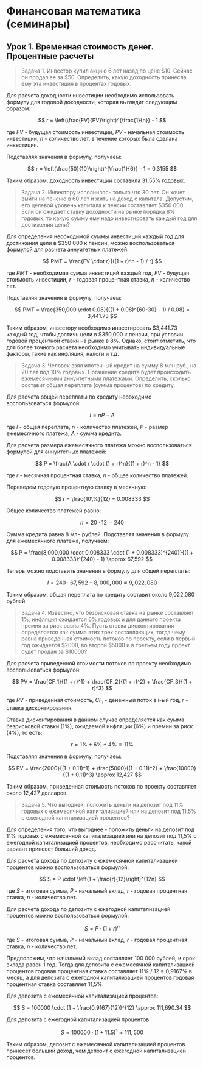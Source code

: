 # Финансовая математика (семинары)

## Урок 1. Временная стоимость денег. Процентные расчеты

> Задача 1. Инвестор купил акцию 6 лет назад по цене $10. Сейчас он продал ее за $50. Определить, какую доходность принесла ему эта инвестиция в процентах годовых.

Для расчета доходности инвестиции необходимо использовать формулу для годовой доходности, которая выглядит следующим образом: 

$$ r = \left(\frac{FV}{PV}\right)^{\frac{1}{n}} - 1 $$

где $FV$ - будущая стоимость инвестиции, $PV$ - начальная стоимость инвестиции, $n$ - количество лет, в течение которых была сделана инвестиция.

Подставляя значения в формулу, получаем:

$$ r = \left(\frac{50}{10}\right)^{\frac{1}{6}} - 1 = 0.3155 $$

Таким образом, доходность инвестиции составила 31.55% годовых.

> Задача 2. Инвестору исполнилось только что 30 лет. Он хочет выйти на пенсию в 60 лет и жить на доход с капитала. Допустим, его целевой уровень капитала к пенсии составляет $350 000. Если он ожидает ставку доходности на рынке порядка 8% годовых, то какую сумму ему надо инвестировать каждый год для достижения цели?

Для определения необходимой суммы инвестиций каждый год для достижения цели в $350 000 к пенсии, можно воспользоваться формулой для расчета аннуитетных платежей:

$$ PMT = \frac{FV \cdot r}{((1 + r)^n - 1) / r} $$

где $PMT$ - необходимая сумма инвестиций каждый год, $FV$ - будущая стоимость инвестиции, $r$ - годовая процентная ставка, $n$ - количество лет.

Подставляя значения в формулу, получаем:

$$ PMT = \frac{350,000 \cdot 0.08}{((1 + 0.08)^{60-30} - 1) / 0.08} = 3,441.73 $$

Таким образом, инвестору необходимо инвестировать $3,441.73 каждый год, чтобы достичь цели в $350,000 к пенсии, при условии годовой процентной ставки на рынке в 8%. Однако, стоит отметить, что для более точного расчета необходимо учитывать индивидуальные факторы, такие как инфляция, налоги и т.д.

> Задача 3. Человек взял ипотечный кредит на сумму 8 млн руб., на 20 лет под 10% годовых. Погашение кредита будет происходить ежемесячными аннуитетными платежами. Определить, сколько составит общая переплата (сумма процентов) по кредиту.


Для расчета общей переплаты по кредиту необходимо воспользоваться формулой:

$$
I = nP - A
$$

где $I$ - общая переплата, $n$ - количество платежей, $P$ - размер ежемесячного платежа, $A$ - сумма кредита.

Для расчета размера ежемесячного платежа можно воспользоваться формулой для аннуитетных платежей:

$$
P = \frac{A \cdot r \cdot (1 + r)^n}{(1 + r)^n - 1}
$$

где $r$ - месячная процентная ставка, $n$ - общее количество платежей.

Переведем годовую процентную ставку в месячную:

$$
r = \frac{10\%}{12} = 0.008333
$$

Общее количество платежей равно:

$$
n = 20 \cdot 12 = 240
$$

Сумма кредита равна 8 млн рублей. Подставляя значения в формулу для ежемесячного платежа, получаем:

$$
P = \frac{8,000,000 \cdot 0.008333 \cdot (1 + 0.008333)^{240}}{(1 + 0.008333)^{240} - 1} \approx 67,592
$$

Теперь можно подставить значения в формулу для общей переплаты:

$$
I = 240 \cdot 67,592 - 8,000,000 \approx 9,022,080
$$

Таким образом, общая переплата по кредиту составит около 9,022,080 рублей.

> Задача 4. Известно, что безрисковая ставка на рынке составляет 1%, инфляция ожидается 6% годовых и для данного проекта премия за риск равна 4%. Пусть ставка дисконтирования определяется как сумма этих трех составляющих, тогда чему равна приведенная стоимость потоков по проекту, если в первый год ожидается $2000, во второй $5000 и в третьем году проект будет продан за $10000?

Для расчета приведенной стоимости потоков по проекту необходимо воспользоваться формулой:

$$
PV = \frac{CF_1}{(1 + r)^1} + \frac{CF_2}{(1 + r)^2} + \frac{CF_3}{(1 + r)^3}
$$

где $PV$ - приведенная стоимость, $CF_i$ - денежный поток в i-ый год, $r$ - ставка дисконтирования.

Ставка дисконтирования в данном случае определяется как сумма безрисковой ставки (1%), ожидаемой инфляции (6%) и премии за риск (4%), то есть:

$$
r = 1\% + 6\% + 4\% = 11\%
$$

Подставляя значения в формулу, получаем:

$$
PV = \frac{2000}{(1 + 0.11)^1} + \frac{5000}{(1 + 0.11)^2} + \frac{10000}{(1 + 0.11)^3} \approx 12,427
$$

Таким образом, приведенная стоимость потоков по проекту составляет около 12,427 долларов.

> Задача 5. Что выгодней: положить деньги на депозит под 11% годовых с ежемесячной капитализацией или на депозит под 11,5% с ежегодной капитализацией процентов?

Для определения того, что выгоднее - положить деньги на депозит под 11% годовых с ежемесячной капитализацией или на депозит под 11,5% с ежегодной капитализацией процентов, необходимо рассчитать, какой вариант принесет больший доход.

Для расчета дохода по депозиту с ежемесячной капитализацией процентов можно воспользоваться формулой:

$$
S = P \cdot \left(1 + \frac{r}{12}\right)^{12n}
$$

где $S$ - итоговая сумма, $P$ - начальный вклад, $r$ - годовая процентная ставка, $n$ - количество лет.

Для расчета дохода по депозиту с ежегодной капитализацией процентов можно воспользоваться формулой:

$$
S = P \cdot \left(1 + r\right)^{n}
$$

где $S$ - итоговая сумма, $P$ - начальный вклад, $r$ - годовая процентная ставка, $n$ - количество лет.

Предположим, что начальный вклад составляет 100 000 рублей, и срок вклада равен 1 год. Тогда для депозита с ежемесячной капитализацией процентов годовая процентная ставка составляет 11% / 12 = 0,9167% в месяц, а для депозита с ежегодной капитализацией процентов годовая процентная ставка составляет 11,5%.

Для депозита с ежемесячной капитализацией процентов:

$$
S = 100000 \cdot (1 + \frac{0.9167}{12})^{12} \approx 111,690.34
$$

Для депозита с ежегодной капитализацией процентов:

$$
S = 100000 \cdot (1 + 11.5)^{1} \approx 111,500
$$

Таким образом, депозит с ежемесячной капитализацией процентов принесет больший доход, чем депозит с ежегодной капитализацией процентов. 

